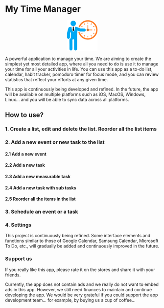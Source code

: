 # My Time Manager

<p align="center">
<img src="./res/ic_launcher.png" height="100" alt="My Time Manager" />
</p>

A powerful application to manage your time. We are aiming to create the simplest yet most detailed app, where all you need to do is use it to manage your time for all your activities in life. You can use this app as a to-do list, calendar, habit tracker, pomodoro timer for focus mode, and you can review statistics that reflect your efforts at any given time. 

This app is continuously being developed and refined. In the future, the app will be available on multiple platforms such as iOS, MacOS, Windows, Linux... and you will be able to sync data across all platforms.

## How to use?



### 1. Create a list, edit and delete the list. Reorder all the list items
### 2. Add a new event or new task to the list
#### 2.1 Add a new event
#### 2.2 Add a new task
#### 2.3 Add a new measurable task
#### 2.4 Add a new task with sub tasks
#### 2.5 Reorder all the items in the list
### 3. Schedule an event or a task
### 4. Settings


This project is continuously being refined. Some interface elements and functions similar to those of Google Calendar, Samsung Calendar, Microsoft To Do, etc., will gradually be added and continuously improved in the future.



### Support us
If you really like this app, please rate it on the stores and share it with your friends. 

Currently, the app does not contain ads and we really do not want to embed ads in this app. However, we still need finances to maintain and continue developing the app. We would be very grateful if you could support the app development team... for example, by buying us a cup of coffee...